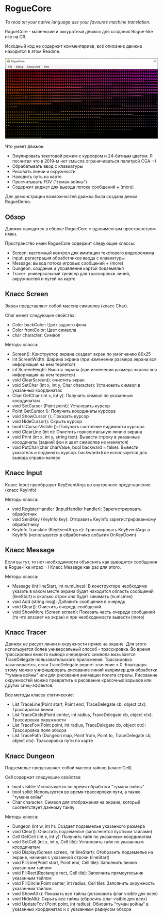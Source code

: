 ﻿# RogueCore

_To read on your native language use your favourite machine translation._

RogueCore - маленький и аккуратный движок для создания Rogue-like игр на C#.

Исходный код не содержит комментариев, всё описание движка находится в этом Readme.

![Colors](/Images/RogueCoreColors.png)

Что умеет движок:
- Эмулировать текстовой режим с курсором и 24-битным цветом. Я посчитал что в 2019-м нет смысла ограничиваться палитрой CGA :-)
- Обрабатывать ввод с клавиатуры
- Рисовать линии и окружности
- Находить путь на карте
- Просчитывать FOV ("туман войны")
- Содержит виджет для вывода потока сообщений + (more)

Для демонстрации возможностей движка была создана демка RogueDemo.

## Обзор

Движок находится в сборке RogueCore с одноименным пространством имен.

Пространство имен RogueCore содержит следующие классы:
- Screen: кастомный контрол для имитации текстового видеорежима
- Input: регистрация обработчиков ввода с клавиатуры
- Message: вывод потока игровых сообщений + (more)
- Dungeon: создание и управление картой подземелья
- Tracer: универсальный трейсер для трассировки линий, окружностей и путей на карте

## Класс Screen

Экран представляет собой массив символов (класс Char).

Char имеет следующие свойства:
- Color backColor: Цвет заднего фона
- Color frontColor: Цвет символа
- char character: Символ

Методы класса:

- Screen(): Конструктор экрана создает экран по умолчанию 80x25
- int ScreenWidth: Ширина экрана (при изменении размера экрана вся информация на нем теряется)
- int ScreenHeight: Высота экрана (при изменении размера экрана вся информация на нем теряется)
- void ClearScreen(): очистить экран
- void SetChar (int x, int y, Char character): Установить символ в указанных координатах
- Char GetChar (int x, int y): Получить символ по указанным координатам
- void SetCursor (Point point): Установить курсор
- Point GetCursor (): Получить координаты курсора
- void ShowCursor (): Показать курсор
- void HideCursor(): Скрыть курсор
- bool IsCursorVisible (): Получить состояние видимости курсора
- void ClearLine (int n): Очистить горизонтальную линию экрана
- void Print (int x, int y, string text): Вывести строку в указанные координаты (задний фон и цвет символов не меняется)
- void PutChar(char charValue, bool backward = false): Вывести указатель и подвинуть курсор. backward=true используется для вывода справа-налево

## Класс Input

Класс Input преобразует KeyEventArgs во внутреннее представление (класс KeyInfo)

Методы класса:

- void RegisterHandler (InputHandler handler): Зарегистрировать обработчик
- void SendKey (KeyInfo key): Отправить KeyInfo зарегистрированному обработчику
- KeyInfo Translate (KeyEventArgs e): Транслировать KeyEventArgs в KeyInfo (используется в обработчике события OnKeyDown)

## Класс Message

Если вы тут, то нет необходимости объяснять как выводятся сообщения в Rogue-like играх :-) Класс Message как раз для этого.

Методы класса:

- Message (int lineStart, int numLines): В конструкторе необходимо указать в каком месте экрана будет находится область сообщений (lineStart) и сколько строк она будет занимать (numLines)
- void Add (string msg): Добавить сообщение в очередь
- void Clear(): Очистить очередь сообщений
- void ShowMore (Screen screen): Показать часть очереди сообщений (та что влазиет на экран) и при необходимости вывести (more)

## Класс Tracer

Движок не рисует линии и окружности прямо на экране. Для этого используется более универсальный способ - трассировка.
Во время трассировки вместо вывода очередного символа вызывается TraceDelegate пользовательского приложения. Трассировка заканчивается, если TraceDelegate вернет значение < 0.
Благодаря этому можно унифицировать рисование линий например для обработки "тумана войны" или для рисования анимации полета стрелы.
Рисование окружностей можно превратить в рисование красочных взрывов или других спец-эффектов.

Все методы класса статические:

- List<Point> TraceLine(Point start, Point end, TraceDelegate cb, object ctx): Трассировка линии
- List<Point> TraceCircle(Point center, int radius, TraceDelegate cb, object ctx): Трассировка окружности
- List<Point> TraceFov(Point point, int radius, TraceDelegate cb, object ctx): Трассировка поля обзора
- List<Point> TracePath (Dungeon map, Point from, Point to, TraceDelegate cb, object ctx): Трассировка пути по карте

## Класс Dungeon

Подземелье представляет собой массив тайлов (класс Cell).

Cell содержит следуюшие свойства:
- bool visible: Используется во время обработки "тумана войны"
- bool solid: Используется во время трассировки пути, а также "тумана войы"
- Char character: Символ для отображения на экране, который соответствует данному тайлу

Методы класса:

- Dungeon (int w, int h): Создает подземелье указанного размера
- void Clear(): Очистить подземелье (заполняется пустыми тайлами)
- Cell GetCell (int x, int y): Получить тайл по указанным координатам
- void SetCell (int x, int y, Cell tile): Установить тайл по указанным координатам
- void Display(Screen screen, int lineStart): Отобразить подземелье на экране, начиная с указанной строки (lineStart)
- void FillLine(Point start, Point end, Cell tile): Заполнить линию указанным тайлом
- void FillRect(Rectangle rect, Cell tile): Заполнить прямоугольник указанным тайлом
- void FillCircle(Point center, int radius, Cell tile): Заполнить окружность указанным тайлом
- void ShowAll (): Показать все тайлы (установить флаг visible для всех)
- void HideAll(): Скрыть все тайлы (сбросить флаг visible для всех)
- void UpdateFov (Point point, int radius): Обновить "туман войны" в указанных координатах и с указанным радиусом обзора
